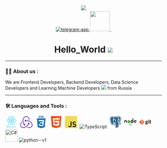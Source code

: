 ### 
<div id="header" align="center">
  <img src="https://s9.gifyu.com/images/SZiBp.gif" width="500"/>
</div>
<div id="badges" align="center">
  
  <a href="telegram.me/siferony">
    <img width="64" height="64" src="https://img.icons8.com/nolan/64/telegram-app.png" alt="telegram-app"/>
  </a>
  <a href="your-youtube-URL">
    <img width="64" height="64" src="https://img.icons8.com/nolan/64/youtube-play.png" alt"=youtube-play"/>
  </a>
  <a>
    <img src="https://komarev.com/ghpvc/?AdequacyOFF=your-github-AdequacyOFF&style=flat-square&color=blue" alt=""/>
  </a>
  <h1>
  Hello_World
    <img src="https://media.giphy.com/media/hvRJCLFzcasrR4ia7z/giphy.gif" width="30px"/>
  </h1>  
</div>

---


### :man_technologist: About us :
We are Frontend Developers, Backend Developers, Data Science Developers and Learning Machine Developers <img src="https://otkritkis.com/wp-content/uploads/2022/07/hrhjq.gif" width="64"/> from Russia


---

### :hammer_and_wrench: Languages and Tools :

<div>
  <img src="https://github.com/devicons/devicon/blob/master/icons/react/react-original-wordmark.svg" title="React" alt="React" width="40" height="40"/>&nbsp;
  <img src="https://github.com/devicons/devicon/blob/master/icons/redux/redux-original.svg" title="Redux" alt="Redux " width="40" height="40"/>&nbsp;
  <img src="https://github.com/devicons/devicon/blob/master/icons/css3/css3-plain-wordmark.svg"  title="CSS3" alt="CSS" width="40" height="40"/>&nbsp;
  <img src="https://github.com/devicons/devicon/blob/master/icons/html5/html5-original.svg" title="HTML5" alt="HTML" width="40" height="40"/>&nbsp;
  <img src="https://github.com/devicons/devicon/blob/master/icons/javascript/javascript-original.svg" title="JavaScript" alt="JavaScript" width="40" height="40"/>&nbsp;
  <img src="https://upload.wikimedia.org/wikipedia/commons/thumb/4/4c/Typescript_logo_2020.svg/1200px-Typescript_logo_2020.svg.png" title="TypeScript" alt="TypeScript" width="40" height="40"/>&nbsp;
  <img src="https://github.com/devicons/devicon/blob/master/icons/postgresql/postgresql-plain.svg" title="PostgresSQL"  alt="PostgresSQL" width="40" height="40"/>&nbsp;
  <img src="https://github.com/devicons/devicon/blob/master/icons/nodejs/nodejs-original-wordmark.svg" title="NodeJS" alt="NodeJS" width="40" height="40"/>&nbsp;
  <img src="https://github.com/devicons/devicon/blob/master/icons/git/git-original-wordmark.svg" title="Git" **alt="Git" width="40" height="40"/>
  <img src="https://img.icons8.com/color/48/c-sharp-logo-2.png" title="C#" **alt="C#" width="40" height="40"/>
  <img src="https://img.icons8.com/color/48/python--v1.png" alt="python--v1" title="Python" **alt="Python" width="40" height="40"/>
</div>


<!--
**AdequacyOFF/AdequacyOFF** is a ✨ _special_ ✨ repository because its `README.md` (this file) appears on your GitHub profile.

Here are some ideas to get you started:

- 🔭 I’m currently working on ...
- 🌱 I’m currently learning ...
- 👯 I’m looking to collaborate on ...
- 🤔 I’m looking for help with ...
- 💬 Ask me about ...
- 📫 How to reach me: ...
- 😄 Pronouns: ...
- ⚡ Fun fact: ...
-->
